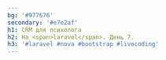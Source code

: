 ```yaml
---
bg: '#977676'
secondary: '#e7e2af'
h1: CRM для психолога
h2: На <span>laravel</span>. День 7.
h3: '#laravel #nova #bootstrap #livecoding'
---
```

